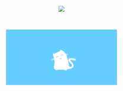 <p align="center">
  <img src=https://github-readme-stats.vercel.app/api?username=parzulpan&show_icons=true&theme=dracula/> 
</p>
<br>
<p align="center">
  <img src="https://github.com/parzulpan/parzulpan/blob/master/resources/header.gif" width="300"/> 
</p>
<br>
